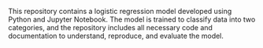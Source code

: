 This repository contains a logistic regression model developed using Python and Jupyter Notebook. The model is trained to classify data into two categories, and the repository includes all necessary code and documentation to understand, reproduce, and evaluate the model.
